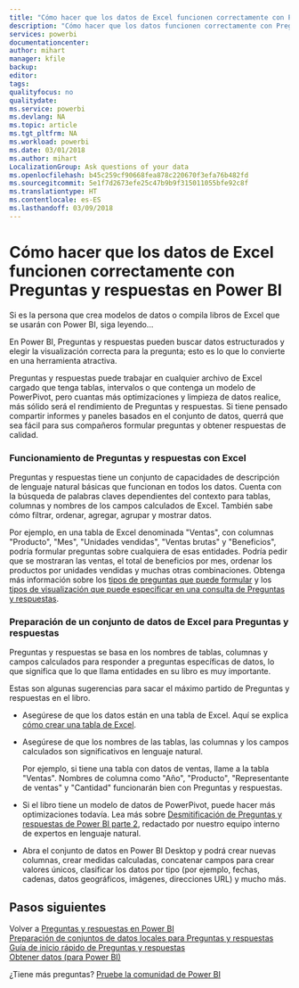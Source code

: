 ```yaml
---
title: "Cómo hacer que los datos de Excel funcionen correctamente con Preguntas y respuestas en Power BI"
description: "Cómo hacer que los datos funcionen correctamente con Preguntas y respuestas en Power BI"
services: powerbi
documentationcenter: 
author: mihart
manager: kfile
backup: 
editor: 
tags: 
qualityfocus: no
qualitydate: 
ms.service: powerbi
ms.devlang: NA
ms.topic: article
ms.tgt_pltfrm: NA
ms.workload: powerbi
ms.date: 03/01/2018
ms.author: mihart
LocalizationGroup: Ask questions of your data
ms.openlocfilehash: b45c259cf90668fea878c220670f3efa76b482fd
ms.sourcegitcommit: 5e1f7d2673efe25c47b9b9f315011055bfe92c8f
ms.translationtype: HT
ms.contentlocale: es-ES
ms.lasthandoff: 03/09/2018
---
```

# <a name="how-to-make-your-excel-data-work-well-with-qa-in-power-bi"></a>Cómo hacer que los datos de Excel funcionen correctamente con Preguntas y respuestas en Power BI
Si es la persona que crea modelos de datos o compila libros de Excel que se usarán con Power BI, siga leyendo...

En Power BI, Preguntas y respuestas pueden buscar datos estructurados y elegir la visualización correcta para la pregunta; esto es lo que lo convierte en una herramienta atractiva.   

Preguntas y respuestas puede trabajar en cualquier archivo de Excel cargado que tenga tablas, intervalos o que contenga un modelo de PowerPivot, pero cuantas más optimizaciones y limpieza de datos realice, más sólido será el rendimiento de Preguntas y respuestas.  Si tiene pensado compartir informes y paneles basados en el conjunto de datos, querrá que sea fácil para sus compañeros formular preguntas y obtener respuestas de calidad.

### <a name="how-qa-works-with-excel"></a>Funcionamiento de Preguntas y respuestas con Excel
Preguntas y respuestas tiene un conjunto de capacidades de descripción de lenguaje natural básicas que funcionan en todos los datos. Cuenta con la búsqueda de palabras claves dependientes del contexto para tablas, columnas y nombres de los campos calculados de Excel. También sabe cómo filtrar, ordenar, agregar, agrupar y mostrar datos. 

Por ejemplo, en una tabla de Excel denominada "Ventas", con columnas "Producto", "Mes", "Unidades vendidas", "Ventas brutas" y "Beneficios", podría formular preguntas sobre cualquiera de esas entidades.  Podría pedir que se mostraran las ventas, el total de beneficios por mes, ordenar los productos por unidades vendidas y muchas otras combinaciones. Obtenga más información sobre los [tipos de preguntas que puede formular](power-bi-q-and-a.md) y los [tipos de visualización que puede especificar en una consulta de Preguntas y respuestas](power-bi-visualization-types-for-reports-and-q-and-a.md).

### <a name="prepare-an-excel-dataset-for-qa"></a>Preparación de un conjunto de datos de Excel para Preguntas y respuestas
Preguntas y respuestas se basa en los nombres de tablas, columnas y campos calculados para responder a preguntas específicas de datos, lo que significa que lo que llama entidades en su libro es muy importante.

Estas son algunas sugerencias para sacar el máximo partido de Preguntas y respuestas en el libro.

* Asegúrese de que los datos están en una tabla de Excel. Aquí se explica [cómo crear una tabla de Excel](https://support.office.com/article/Create-an-Excel-table-in-a-worksheet-e81aa349-b006-4f8a-9806-5af9df0ac664?ui=en-US&rs=en-US&ad=US).
* Asegúrese de que los nombres de las tablas, las columnas y los campos calculados son significativos en lenguaje natural.
  
  Por ejemplo, si tiene una tabla con datos de ventas, llame a la tabla "Ventas". Nombres de columna como "Año", "Producto", "Representante de ventas" y "Cantidad" funcionarán bien con Preguntas y respuestas.

* Si el libro tiene un modelo de datos de PowerPivot, puede hacer más optimizaciones todavía. Lea más sobre [Desmitificación de Preguntas y respuestas de Power BI parte 2](http://blogs.msdn.com/b/powerbi/archive/2014/02/27/demystifying-power-bi-q-amp-a-part-2.aspx), redactado por nuestro equipo interno de expertos en lenguaje natural.

* Abra el conjunto de datos en Power BI Desktop y podrá crear nuevas columnas, crear medidas calculadas, concatenar campos para crear valores únicos, clasificar los datos por tipo (por ejemplo, fechas, cadenas, datos geográficos, imágenes, direcciones URL) y mucho más.

## <a name="next-steps"></a>Pasos siguientes
Volver a [Preguntas y respuestas en Power BI](power-bi-q-and-a.md)  
[Preparación de conjuntos de datos locales para Preguntas y respuestas](service-q-and-a-direct-query.md)   
[Guía de inicio rápido de Preguntas y respuestas](power-bi-visualization-introduction-to-q-and-a.md)  
[Obtener datos (para Power BI)](service-get-data.md)  

¿Tiene más preguntas? [Pruebe la comunidad de Power BI](http://community.powerbi.com/)

